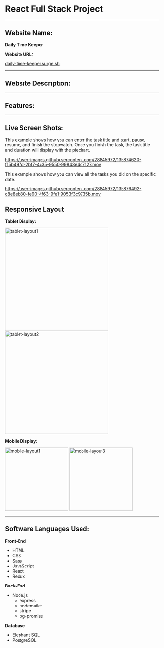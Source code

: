 # React Full Stack Project #

__________________________________________________

## Website Name: ## 

**Daily Time Keeper**

**Website URL:**


[daily-time-keeper.surge.sh](http://daily-time-keeper.surge.sh)

__________________________________________________

## Website Description:


__________________________________________________

## Features: ##

__________________________________________________
## Live Screen Shots: ##

This example shows how you can enter the task title and start, pause, resume, and finish the stopwatch. Once you finish the task, the task title and duration will display with the piechart.

https://user-images.githubusercontent.com/28845972/135874620-f15b497d-2bf7-4c35-9550-99843e4c7127.mov



This example shows how you can view all the tasks you did on the specific date.


https://user-images.githubusercontent.com/28845972/135876492-c8e8eb80-fe90-4f63-9fe1-9053f3c9735b.mov



## Responsive Layout ##

**Tablet Display:**

<img width="338" alt="tablet-layout1" src="https://user-images.githubusercontent.com/28845972/135883994-25f042f7-f6ad-4d9d-8283-fcb8aed74c2b.png">
<img width="338" alt="tablet-layout2" src="https://user-images.githubusercontent.com/28845972/135884033-cc59598f-4ffe-4811-83e9-66a84e82eaa5.png">


**Mobile Display:**

<img width="207" alt="mobile-layout1" src="https://user-images.githubusercontent.com/28845972/135884121-adfd6925-158a-48a6-981d-66420224cf8b.png">
<img width="207" alt="mobile-layout3" src="https://user-images.githubusercontent.com/28845972/135884144-44036ff3-7062-45bb-86e5-127659e49499.png">


__________________________________________________

## Software Languages Used: ##
**Front-End**     

- HTML
- CSS
- Sass
- JavaScript
- React
- Redux

  
 **Back-End**

- Node.js
  - express
  - nodemailer
  - stripe
  - pg-promise
 
**Database**

- Elephant SQL
- PostgreSQL
